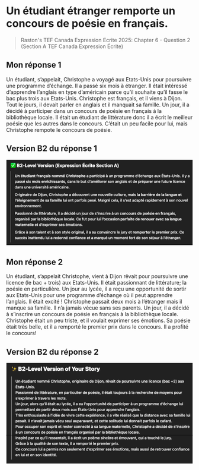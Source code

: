 # Un étudiant étranger remporte un concours de poésie en français.
> Raston's TEF Canada Expression Ecrite 2025: Chapter 6 - Question 2 (Section A TEF Canada Expression Écrite)

## Mon réponse 1

Un étudiant, s’appelait, Christophe a voyagé aux Etats-Unis pour poursuivre une programme d’échange. Il a passé six mois à étranger. Il était intéressé d’apprendre l’anglais en type d’américain parce qu’il souhaite qu’il fasse le bac plus trois aux Etats-Unis. Christophe est français, et il viens à Dijon. Tout le jours, il devait parler en anglais et il manquait sa famille. Un jour, il a décidé à participer dans un concours de poésie en français à la bibliothèque locale. Il était un étudiant de littérature donc il a écrit le meilleur poésie que les autres dans le concours. C’était un peu facile pour lui, mais Christophe rempote le concours de poésie.

## Version B2 du réponse 1

![Version B2 du réponse 1](https://raw.githubusercontent.com/kjeshang/MyFrenchLearningBlog_Backend/refs/heads/main/Blog%20Posts/B1/Raston's%20Expression%20Ecrite%202025/Images/Chapter%206%20-%20Question%202(1).png)

## Mon réponse 2

Un étudiant, s’appelait Christophe, vient à Dijon rêvait pour poursuivre une licence (le bac + trois) aux Etats-Unis. Il était passionnant de littérature; la poésie en particulière. Un jour au lycée, il a reçu une opportunité de sortir aux Etats-Unis pour une programme d’échange où il peut apprendre l’anglais. Il était excité ! Christophe passait deux mois à l’étranger mais il manque sa famille. Il n’a jamais vécue sans ses parents. Un jour, il a décidé à s’inscrire un concours de poésie en français à la bibliothèque locale. Christophe était un peu triste, et il voulait exprimer ses émotions. Sa poésie était très belle, et il a remporté le premier prix dans le concours. Il a profité le concours!

## Version B2 du réponse 2

![Version B2 du réponse 2](https://raw.githubusercontent.com/kjeshang/MyFrenchLearningBlog_Backend/refs/heads/main/Blog%20Posts/B1/Raston's%20Expression%20Ecrite%202025/Images/Chapter%206%20-%20Question%202(2).png)